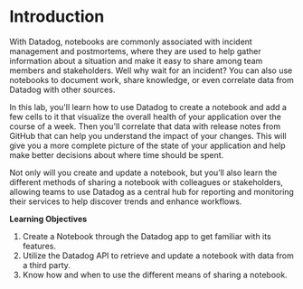 # Introduction

With Datadog, notebooks are commonly associated with incident management and postmortems, where they are used to help gather information about a situation and make it easy to share among team members and stakeholders. Well why wait for an incident? You can also use notebooks to document work, share knowledge, or even correlate data from Datadog with other sources.

In this lab, you'll learn how to use Datadog to create a notebook and add a few cells to it that visualize the overall health of your application over the course of a week. Then you'll correlate that data with release notes from GitHub that can help you understand the impact of your changes. This will give you a more complete picture of the state of your application and help make better decisions about where time should be spent.

Not only will you create and update a notebook, but you’ll also learn the different methods of sharing a notebook with colleagues or stakeholders, allowing teams to use Datadog as a central hub for reporting and monitoring their services to help discover trends and enhance workflows.

**Learning Objectives**
1. Create a Notebook through the Datadog app to get familiar with its features.
1. Utilize the Datadog API to retrieve and update a notebook with data from a third party.
1. Know how and when to use the different means of sharing a notebook.
